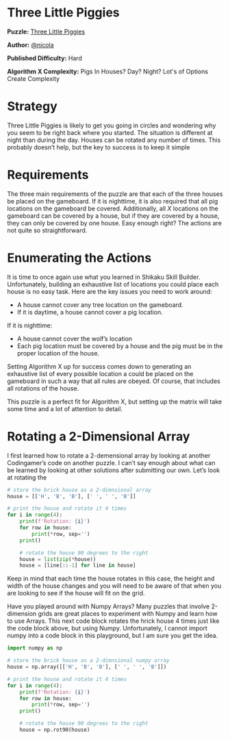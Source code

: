 # Three Little Piggies

__Puzzle:__ [Three Little Piggies](https://www.codingame.com/training/hard/three-little-piggies)

__Author:__ [@nicola](https://www.codingame.com/profile/21bf42f790de293c3aef398f18cd2627479878)

__Published Difficulty:__ Hard

__Algorithm X Complexity:__ Pigs In Houses? Day? Night? Lot's of Options Create Complexity

# Strategy

Three Little Piggies is likely to get you going in circles and wondering why you seem to be right back where you started. The situation is different at night than during the day. Houses can be rotated any number of times. This probably doesn’t help, but the key to success is to keep it simple

# Requirements

The three main requirements of the puzzle are that each of the three houses be placed on the gameboard. If it is nighttime, it is also required that all pig locations on the gameboard be covered. Additionally, all _X_ locations on the gameboard can be covered by a house, but if they are covered by a house, they can only be covered by one house. Easy enough right? The actions are not quite so straightforward.

# Enumerating the Actions

It is time to once again use what you learned in Shikaku Skill Builder. Unfortunately, building an exhaustive list of locations you could place each house is no easy task. Here are the key issues you need to work around:

* A house cannot cover any tree location on the gameboard.
* If it is daytime, a house cannot cover a pig location.

If it is nighttime:
* A house cannot cover the wolf’s location
* Each pig location must be covered by a house and the pig must be in the proper location of the house.

Setting Algorithm X up for success comes down to generating an exhaustive list of every possible location a could be placed on the gameboard in such a way that all rules are obeyed. Of course, that includes all rotations of the house. 

This puzzle is a perfect fit for Algorithm X, but setting up the matrix will take some time and a lot of attention to detail.

# Rotating a 2-Dimensional Array

I first learned how to rotate a 2-demensional array by looking at another Codingamer’s code on another puzzle. I can’t say enough about what can be learned by looking at other solutions after submitting our own. Let’s look at rotating the 

```python runnable
# store the brick house as a 2-dimnsional array
house = [['H', 'B', 'B'], [' ', ' ', 'B']]

# print the house and rotate it 4 times
for i in range(4):
    print(f'Rotation: {i}')
    for row in house:
        print(*row, sep='')
    print()

    # rotate the house 90 degrees to the right
    house = list(zip(*house))
    house = [line[::-1] for line in house]
```

Keep in mind that each time the house rotates in this case, the height and width of the house changes and you will need to be aware of that when you are looking to see if the house will fit on the grid.

Have you played around with Numpy Arrays? Many puzzles that involve 2-dimension grids are great places to experiment with Numpy and learn how to use Arrays. This next code block rotates the hrick house 4 times just like the code block above, but using Numpy. Unfortunately, I cannot import numpy into a code block in this playground, but I am sure you get the idea.

```python
import numpy as np

# store the brick house as a 2-dimnsional numpy array
house = np.array([['H', 'B', 'B'], [' ', ' ', 'B']])

# print the house and rotate it 4 times
for i in range(4):
    print(f'Rotation: {i}')
    for row in house:
        print(*row, sep='')
    print()

    # rotate the house 90 degrees to the right
    house = np.rot90(house)
```
